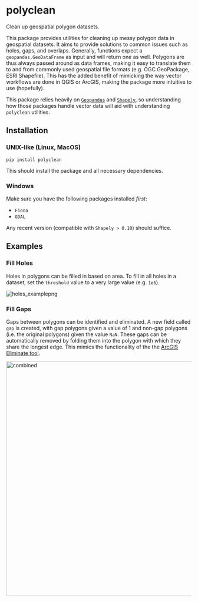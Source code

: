 # polyclean
Clean up geospatial polygon datasets.

This package provides utilities for cleaning up messy polygon data in geospatial datasets. It aims to provide solutions to common issues such as holes, gaps, and overlaps. Generally, functions expect a `geopandas.GeoDataFrame` as input and will return one as well. Polygons are thus always passed around as data frames, making it easy to translate them to and from commonly used geospatial file formats (e.g. OGC GeoPackage, ESRI Shapefile). This has the added benefit of mimicking the way vector workflows are done in QGIS or ArcGIS, making the package more intuitive to use (hopefully).

This package relies heavily on [`Geopandas`](https://geopandas.org/en/stable/) and [`Shapely`](https://shapely.readthedocs.io/en/stable/), so understanding how those packages handle vector data will aid with understanding `polyclean` utilities.

## Installation
### UNIX-like (Linux, MacOS)

`pip install polyclean`

This should install the package and all necessary dependencies.

### Windows
Make sure you have the following packages installed *first*:

- `Fiona`
- `GDAL`

Any recent version (compatible with `Shapely > 0.10`) should suffice. 

## Examples
### Fill Holes
Holes in polygons can be filled in based on area. To fill in all holes in a dataset, set the `threshold` value to a very large value (e.g. `1e6`).

![holes_examplepng](https://user-images.githubusercontent.com/8603349/147906975-a8fee143-5809-4997-b622-eff2fc622f90.png)

### Fill Gaps
Gaps between polygons can be identified and eliminated. A new field called `gap` is created, with gap polygons given a value of 1 and non-gap polygons (i.e. the original polygons) given the value `NaN`. These gaps can be automatically removed by folding them into the polygon with which they share the longest edge. This mimics the functionality of the the [ArcGIS Eliminate tool](https://pro.arcgis.com/en/pro-app/latest/tool-reference/data-management/eliminate.htm).

<img width="637" alt="combined" src="https://user-images.githubusercontent.com/8603349/147909181-af731d27-fba2-49aa-bfc6-30e4f311d724.png">

